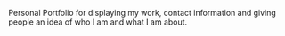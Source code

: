 Personal Portfolio for displaying my work, contact information and giving people an idea of who I am and what I am about.
